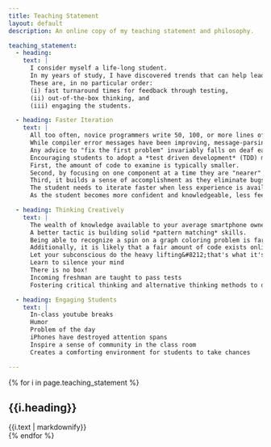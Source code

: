 ```yaml
---
title: Teaching Statement
layout: default
description: An online copy of my teaching statement and philosophy.

teaching_statement:
  - heading:
    text: |
      I consider myself a life-long student.
      In my years of study, I have discovered trends that can help lead to a successful academic career.
      These are, in no particular order:
      (i) fast turnaround times for feedback through testing,
      (ii) out-of-the-box thinking, and
      (iii) engaging the students.

  - heading: Faster Iteration
    text: |
      All too often, novice programmers write 50, 100, or more lines of code only to discover that it does not compile.
      While compiler error messages have been improving, message-parsing abilities by the student are often not mature enough to decipher the gibberish spewed from the compiler.
      Any advice to "fix the first problem" invariably falls on deaf ears.
      Encouraging students to adopt a *test driven development* (TDD) methodology can improve the way they develop their code in several ways.
      First, the amount of code to examine is typically smaller.
      Second, by focusing on one component at a time they are "nearer" to the source of the problem.
      Third, it builds a sense of accomplishment as they eliminate bugs and see more and more tests passing.
      The student needs to iterate faster when less experience is available.
      As the student becomes more confident and knowledgeable, less feedback is required.

  - heading: Thinking Creatively
    text: |
      The wealth of knowledge available to your average smartphone owner is mind-boggling; it no longer makes sense to have students memorize facts.
      A better tactic is building solid *pattern matching* skills.
      Being able to recognize a spin on a graph coloring problem is far more useful than trying to attack the problem from the scratch.
      Additionally, it is likely that a fair amount of code exists online that already solves this problem, at least partially.
      Let your subconscious do the heavy lifting&#8212;that's what it's good at
      Learn to silence your mind
      There is no box!
      Incoming freshman are taught to pass tests
      Fostering critical thinking and alternative thinking methods to discover solutions

  - heading: Engaging Students
    text: |
      In-class youtube breaks
      Humor
      Problem of the day
      iPhones have destroyed attention spans
      Inspire a sense of community in the class room
      Creates a comforting environment for students to take chances

---
```


{% for i in page.teaching_statement %}
<div style="text-align:justify"><h2>{{i.heading}}</h2> {{i.text | markdownify}}</div>
{% endfor %}
